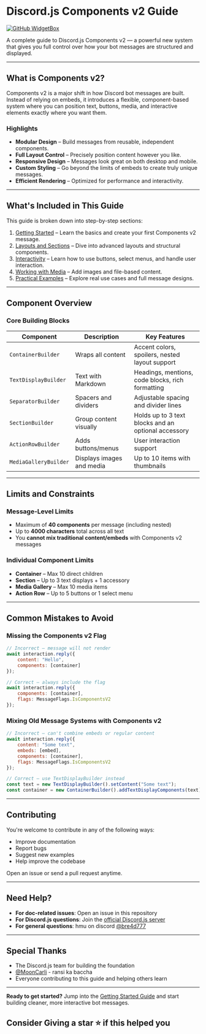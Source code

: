 

# Discord.js Components v2 Guide

[![GitHub WidgetBox](https://github-widgetbox.vercel.app/api/profile?username=bre4d777\&data=followers,repositories,stars,commits\&theme=viridescent)](https://github.com/bre4d777)

A complete guide to Discord.js Components v2 — a powerful new system that gives you full control over how your bot messages are structured and displayed.

---

## What is Components v2?

Components v2 is a major shift in how Discord bot messages are built. Instead of relying on embeds, it introduces a flexible, component-based system where you can position text, buttons, media, and interactive elements exactly where you want them.

### Highlights

* **Modular Design** – Build messages from reusable, independent components.
* **Full Layout Control** – Precisely position content however you like.
* **Responsive Design** – Messages look great on both desktop and mobile.
* **Custom Styling** – Go beyond the limits of embeds to create truly unique messages.
* **Efficient Rendering** – Optimized for performance and interactivity.

---

## What's Included in This Guide

This guide is broken down into step-by-step sections:

1. [Getting Started](1-basics.md) – Learn the basics and create your first Components v2 message.
2. [Layouts and Sections](2-sections-and-stuff.md) – Dive into advanced layouts and structural components.
3. [Interactivity](3-action-rows.md) – Learn how to use buttons, select menus, and handle user interaction.
4. [Working with Media](4-file-builder.md) – Add images and file-based content.
5. [Practical Examples](5-examples.md) – Explore real use cases and full message designs.

---


## Component Overview

### Core Building Blocks

| Component             | Description               | Key Features                                        |
| --------------------- | ------------------------- | --------------------------------------------------- |
| `ContainerBuilder`    | Wraps all content         | Accent colors, spoilers, nested layout support      |
| `TextDisplayBuilder`  | Text with Markdown        | Headings, mentions, code blocks, rich formatting    |
| `SeparatorBuilder`    | Spacers and dividers      | Adjustable spacing and divider lines                |
| `SectionBuilder`      | Group content visually    | Holds up to 3 text blocks and an optional accessory |
| `ActionRowBuilder`    | Adds buttons/menus        | User interaction support                            |
| `MediaGalleryBuilder` | Displays images and media | Up to 10 items with thumbnails                      |

---

## Limits and Constraints

### Message-Level Limits

* Maximum of **40 components** per message (including nested)
* Up to **4000 characters** total across all text
* You **cannot mix traditional content/embeds** with Components v2 messages

### Individual Component Limits

* **Container** – Max 10 direct children
* **Section** – Up to 3 text displays + 1 accessory
* **Media Gallery** – Max 10 media items
* **Action Row** – Up to 5 buttons or 1 select menu

---

## Common Mistakes to Avoid

### Missing the Components v2 Flag

```javascript
// Incorrect — message will not render
await interaction.reply({
    content: "Hello",
    components: [container]
});

// Correct — always include the flag
await interaction.reply({
    components: [container],
    flags: MessageFlags.IsComponentsV2
});
```

### Mixing Old Message Systems with Components v2

```javascript
// Incorrect — can't combine embeds or regular content
await interaction.reply({
    content: "Some text",
    embeds: [embed],
    components: [container],
    flags: MessageFlags.IsComponentsV2
});

// Correct — use TextDisplayBuilder instead
const text = new TextDisplayBuilder().setContent("Some text");
const container = new ContainerBuilder().addTextDisplayComponents(text);
```

---

## Contributing

You're welcome to contribute in any of the following ways:

* Improve documentation
* Report bugs
* Suggest new examples
* Help improve the codebase

Open an issue or send a pull request anytime.

---

## Need Help?

* **For doc-related issues**: Open an issue in this repository
* **For Discord.js questions**: Join the [official Discord.js server](https://discord.gg/djs)
* **For general questions**: hmu on discord [@bre4d777](https://discord.gg/EpX9Rp4c)

---



## Special Thanks

* The Discord.js team for building the foundation
* [@MoonCarli](https://github.com/MoonCarli) - ransi ka baccha
* Everyone contributing to this guide and helping others learn

---

**Ready to get started?** Jump into the [Getting Started Guide](1-basics.md) and start building cleaner, more interactive bot messages.


Consider Giving a star ⭐ if this helped you
---
